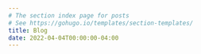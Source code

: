 ```yaml
---
# The section index page for posts
# See https://gohugo.io/templates/section-templates/
title: Blog
date: 2022-04-04T00:00:00-04:00
---
```

